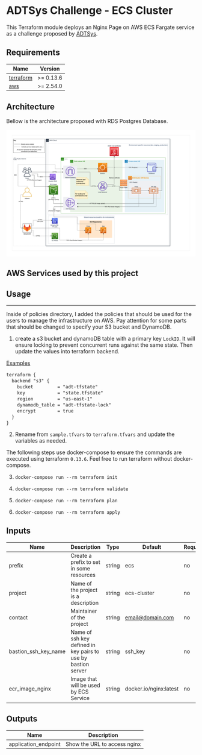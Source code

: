 # ADTSys Challenge - ECS Cluster
This Terraform module deploys an Nginx Page on AWS ECS Fargate service as a challenge proposed by [ADTSys](https://www.adtsys.com.br/).


<!-- BEGINNING OF PRE-COMMIT-TERRAFORM DOCS HOOK -->
## Requirements

| Name | Version |
|------|---------|
| <a name="requirement_terraform"></a> [terraform](#requirement\_terraform) | >= 0.13.6 |
| <a name="requirement_aws"></a> [aws](#requirement\_aws) | >= 2.54.0 |

## Architecture
Bellow is the architecture proposed with RDS Postgres Database.

![Architecture](images/Architecture-V3.png)

## AWS Services used by this project

## Usage
---
Inside of policies directory, I added the policies that should be used for the users to manage the infrastructure on AWS. Pay attention for some parts that should be changed to specify your S3 bucket and DynamoDB.

1. create a s3 bucket and dynamoDB table with a primary key `LockID`. It will ensure locking to prevent concurrent runs against the same state. Then update the values into terraform backend.

[Examples](https://www.terraform.io/docs/language/settings/backends/s3.html#example-configuration)

```
terraform {
  backend "s3" {
    bucket         = "adt-tfstate"
    key            = "state.tfstate"
    region         = "us-east-1"
    dynamodb_table = "adt-tfstate-lock"
    encrypt        = true
  }
}
```

2. Rename from `sample.tfvars` to `terraform.tfvars` and update the variables as needed.

The following steps use docker-compose to ensure the commands are executed using terraform `0.13.6`. Feel free to run terraform without docker-compose.

3. `docker-compose run --rm terraform init`

4. `docker-compose run --rm terraform validate`

5. `docker-compose run --rm terraform plan`

6. `docker-compose run --rm terraform apply`

## Inputs
|Name|Description|Type|Default|Required|
|----|-----------|----|-------|--------|
|prefix|Create a prefix to set in some resources|string|ecs|no|
|project|Name of the project is a description|string|ecs-cluster|no|
|contact|Maintainer of the project|string|email@domain.com|no|
|bastion_ssh_key_name|Name of ssh key defined in key pairs to use by bastion server|string|ssh_key|no|
|ecr_image_nginx|Image that will be used by ECS Service|string|docker.io/nginx:latest|no|

## Outputs
|Name|Description|
|----|-----------|
|application_endpoint|Show the URL to access nginx|
